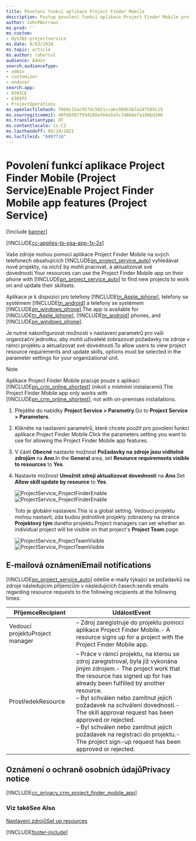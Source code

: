 ```yaml
---
title: Povolení funkcí aplikace Project Finder Mobile
description: Postup povolení funkcí aplikace Project Finder Mobile pro Project Service
author: JohnPBurrows
ms.prod: ''
ms.custom:
- dyn365-projectservice
ms.date: 8/03/2018
ms.topic: article
ms.author: ruhercul
audience: Admin
search.audienceType:
- admin
- customizer
- enduser
search.app:
- D365CE
- D365PS
- ProjectOperations
ms.openlocfilehash: f068c32ac957dc5921ccabc989b3b7a347585c19
ms.sourcegitcommit: 40f68387f594180af64a5e5c748b6efa188bd300
ms.translationtype: HT
ms.contentlocale: cs-CZ
ms.lasthandoff: 05/10/2021
ms.locfileid: "6007718"
---
```

# <a name="enable-project-finder-mobile-app-features-project-service"></a><span data-ttu-id="f7ee1-103">Povolení funkcí aplikace Project Finder Mobile (Project Service)</span><span class="sxs-lookup"><span data-stu-id="f7ee1-103">Enable Project Finder Mobile app features (Project Service)</span></span>

[!include [banner](../includes/psa-now-project-operations.md)]

[!INCLUDE[cc-applies-to-psa-app-1x-2x](../includes/cc-applies-to-psa-app-1x-2x.md)]

<span data-ttu-id="f7ee1-104">Vaše zdroje mohou pomocí aplikace Project Finder Mobile na svých telefonech obsahujících [!INCLUDE[pn_project_service_auto](../includes/pn-project-service-auto.md)] vyhledávat nové projekty, na nichž by mohli pracovat, a aktualizovat své dovednosti.</span><span class="sxs-lookup"><span data-stu-id="f7ee1-104">Your resources can use the Project Finder Mobile app on their phone with [!INCLUDE[pn_project_service_auto](../includes/pn-project-service-auto.md)] to find new projects to work on and update their skillsets.</span></span>  
  
 <span data-ttu-id="f7ee1-105">Aplikace je k dispozici pro telefony [!INCLUDE[tn_Apple_iphone](../includes/tn-apple-iphone.md)], telefony se systémem [!INCLUDE[tn_android](../includes/tn-android.md)] a telefony se systémem [!INCLUDE[pn_windows_phone](../includes/pn-windows-phone.md)].</span><span class="sxs-lookup"><span data-stu-id="f7ee1-105">The app is available for [!INCLUDE[tn_Apple_iphone](../includes/tn-apple-iphone.md)], [!INCLUDE[tn_android](../includes/tn-android.md)] phones, and [!INCLUDE[pn_windows_phone](../includes/pn-windows-phone.md)].</span></span>  
    
 <span data-ttu-id="f7ee1-106">Je nutné nakonfigurovat možnosti v nastavení parametrů pro vaši organizační jednotku, aby mohli uživatelé zobrazovat požadavky na zdroje v rámci projektu a aktualizovat své dovednosti.</span><span class="sxs-lookup"><span data-stu-id="f7ee1-106">To allow users to view project resource requirements and update skills, options must be selected in the parameter settings for your organizational unit.</span></span>
  
> [!NOTE]
>  <span data-ttu-id="f7ee1-107">Aplikace Project Finder Mobile pracuje pouze s aplikací [!INCLUDE[pn_crm_online_shortest](../includes/pn-crm-online-shortest.md)] (nikoli s místními instalacemi).</span><span class="sxs-lookup"><span data-stu-id="f7ee1-107">The Project Finder Mobile app only works with [!INCLUDE[pn_crm_online_shortest](../includes/pn-crm-online-shortest.md)], not with on-premises installations.</span></span>  
  
1. <span data-ttu-id="f7ee1-108">Přejděte do nabídky **Project Service > Parametry**.</span><span class="sxs-lookup"><span data-stu-id="f7ee1-108">Go to **Project Service > Parameters**.</span></span>  
  
2. <span data-ttu-id="f7ee1-109">Klikněte na nastavení parametrů, které chcete použít pro povolení funkcí aplikace Project Finder Mobile.</span><span class="sxs-lookup"><span data-stu-id="f7ee1-109">Click the parameters setting you want to use for allowing the Project Finder Mobile app features.</span></span>  
  
3. <span data-ttu-id="f7ee1-110">V části **Obecné** nastavte možnost **Požadavky na zdroje jsou viditelné zdrojům** na **Ano**.</span><span class="sxs-lookup"><span data-stu-id="f7ee1-110">In the **General** area, set **Resource requirements visible to resources** to **Yes**.</span></span>  
  
4. <span data-ttu-id="f7ee1-111">Nastavte možnost **Umožnit zdroji aktualizovat dovednosti** na **Ano**.</span><span class="sxs-lookup"><span data-stu-id="f7ee1-111">Set **Allow skill update by resource** to **Yes**.</span></span>  
  
   <span data-ttu-id="f7ee1-112">![ProjectService_ProjectFinderEnable](../psa/media/project-service-project-finder-enable.png "ProjectService_ProjectFinderEnable")</span><span class="sxs-lookup"><span data-stu-id="f7ee1-112">![ProjectService_ProjectFinderEnable](../psa/media/project-service-project-finder-enable.png "ProjectService_ProjectFinderEnable")</span></span>  
  
   <span data-ttu-id="f7ee1-113">Toto je globální nastavení.</span><span class="sxs-lookup"><span data-stu-id="f7ee1-113">This is a global setting.</span></span> <span data-ttu-id="f7ee1-114">Vedoucí projektu mohou nastavit, zda budou jednotlivé projekty zobrazeny na stránce **Projektový tým** daného projektu.</span><span class="sxs-lookup"><span data-stu-id="f7ee1-114">Project managers can set whether an individual project will be visible on that project's **Project Team** page.</span></span>  
  
   <span data-ttu-id="f7ee1-115">![ProjectService_ProjectTeamVisible](../psa/media/project-service-project-team-visible.png "ProjectService_ProjectTeamVisible")</span><span class="sxs-lookup"><span data-stu-id="f7ee1-115">![ProjectService_ProjectTeamVisible](../psa/media/project-service-project-team-visible.png "ProjectService_ProjectTeamVisible")</span></span>  
  
## <a name="email-notifications"></a><span data-ttu-id="f7ee1-116">E-mailová oznámení</span><span class="sxs-lookup"><span data-stu-id="f7ee1-116">Email notifications</span></span>  
 [!INCLUDE[pn_project_service_auto](../includes/pn-project-service-auto.md)] <span data-ttu-id="f7ee1-117">odešle e-maily týkající se požadavků na zdroje následujícím příjemcům v následujících časech:</span><span class="sxs-lookup"><span data-stu-id="f7ee1-117">sends emails regarding resource requests to the following recipients at the following times:</span></span>  
  
|<span data-ttu-id="f7ee1-118">Příjemce</span><span class="sxs-lookup"><span data-stu-id="f7ee1-118">Recipient</span></span>|<span data-ttu-id="f7ee1-119">Událost</span><span class="sxs-lookup"><span data-stu-id="f7ee1-119">Event</span></span>|  
|---------------|-----------|  
|<span data-ttu-id="f7ee1-120">Vedoucí projektu</span><span class="sxs-lookup"><span data-stu-id="f7ee1-120">Project manager</span></span>|<span data-ttu-id="f7ee1-121">– Zdroj zaregistruje do projektu pomocí aplikace Project Finder Mobile.</span><span class="sxs-lookup"><span data-stu-id="f7ee1-121">- A resource signs up for a project with the Project Finder Mobile app.</span></span>|  
|<span data-ttu-id="f7ee1-122">Prostředek</span><span class="sxs-lookup"><span data-stu-id="f7ee1-122">Resource</span></span>|<span data-ttu-id="f7ee1-123">– Práce v rámci projektu, na kterou se zdroj zaregistroval, byla již vykonána jiným zdrojem.</span><span class="sxs-lookup"><span data-stu-id="f7ee1-123">- The project work that the resource has signed up for has already been fulfilled by another resource.</span></span><br /><span data-ttu-id="f7ee1-124">– Byl schválen nebo zamítnut jejich požadavek na schválení dovedností.</span><span class="sxs-lookup"><span data-stu-id="f7ee1-124">- The skill approval request has been approved or rejected.</span></span><br /><span data-ttu-id="f7ee1-125">– Byl schválen nebo zamítnut jejich požadavek na registraci do projektu.</span><span class="sxs-lookup"><span data-stu-id="f7ee1-125">- The project sign-up request has been approved or rejected.</span></span>|  
  
## <a name="privacy-notice"></a><span data-ttu-id="f7ee1-126">Oznámení o ochraně osobních údajů</span><span class="sxs-lookup"><span data-stu-id="f7ee1-126">Privacy notice</span></span>  
 [!INCLUDE[cc_privacy_crm_project_finder_mobile_app](../includes/cc-privacy-crm-project-finder-mobile-app.md)]  
  
### <a name="see-also"></a><span data-ttu-id="f7ee1-127">Viz také</span><span class="sxs-lookup"><span data-stu-id="f7ee1-127">See Also</span></span>  
 [<span data-ttu-id="f7ee1-128">Nastavení zdrojů</span><span class="sxs-lookup"><span data-stu-id="f7ee1-128">Set up resources</span></span>](../psa/set-up-resources.md)


[!INCLUDE[footer-include](../includes/footer-banner.md)]